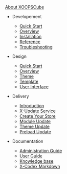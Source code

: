 [<span class="iconify" data-icon="mdi:cube-outline"></span> About XOOPSCube](/fr/about.md)

- Developement
  - [Quick Start](/fr/quick-start.md)
  - [Overview](/fr/development/)
  - [Installation](/fr/development/installation.md)
  - [Reference](/fr/development/reference.md)
  - [Troubleshooting](/fr/development/debug.md)


- Design
  - [Quick Start](/fr/quick-start.md)
  - [Overview](/fr/design/overview.md)
  - [Theme](/fr/design/theme/)
  - [Template](/fr/design/template/)
  - [User Interface](/fr/design/user-interface/)

- Delivery
  - [Introduction](/fr/delivery/)
  - [X-Update Service](/fr/delivery/setup-x-update.md)
  - [Create Your Store](/fr/delivery/setup-x-store.md)
  - [Module Update](/fr/delivery/update-module.md)
  - [Theme Update](/fr/delivery/update-theme.md)
  - [Preload Update](/fr/delivery/update-preload.md)

- Documentation
  - [Administration Guide](/fr/administration.md)
  - [User Guide](/fr/user-guide.md)
  - [Knowledge base](/fr/knowledge-base.md)
  - [X-Codex Markdown](/fr/markdown/)